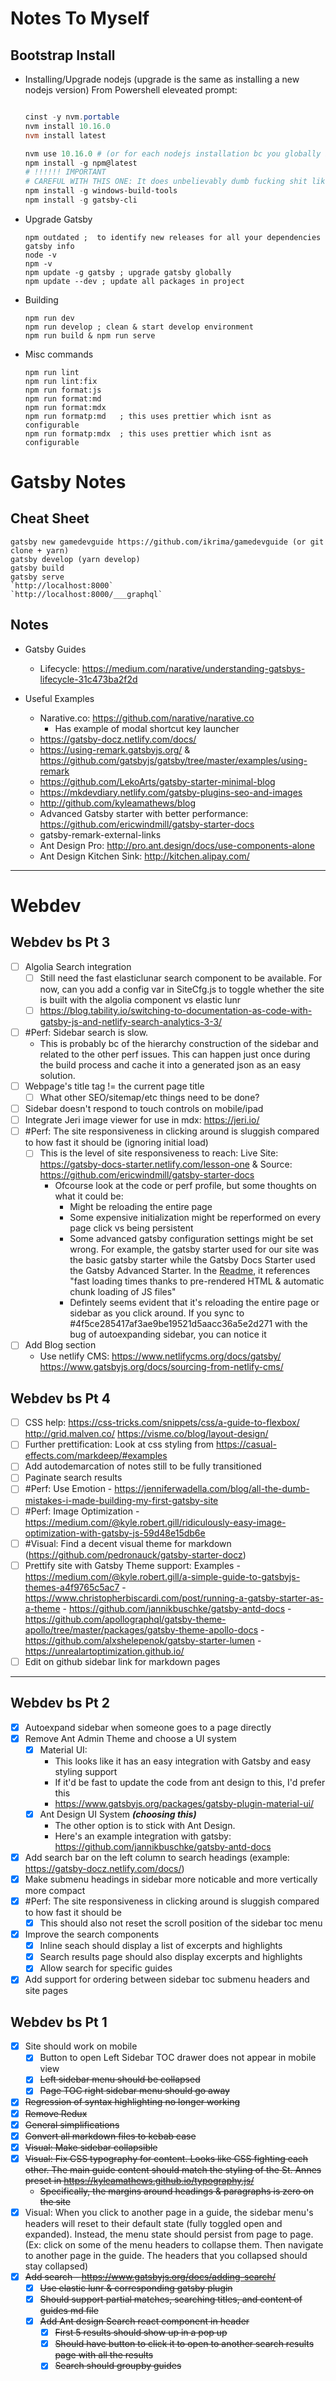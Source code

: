 # Notes To Myself

## Bootstrap Install

- Installing/Upgrade nodejs (upgrade is the same as installing a new nodejs version)
  From Powershell eleveated prompt:
  ```powershell

  cinst -y nvm.portable
  nvm install 10.16.0
  nvm install latest

  nvm use 10.16.0 # (or for each nodejs installation bc you globally installed modules arent shared)
  npm install -g npm@latest
  # !!!!!! IMPORTANT
  # CAREFUL WITH THIS ONE: It does unbelievably dumb fucking shit like wreck your user path and then adds python27 directory to that path variable, wrecking existing python installs
  npm install -g windows-build-tools
  npm install -g gatsby-cli
  ```

- Upgrade Gatsby
  ```shell
  npm outdated ;  to identify new releases for all your dependencies
  gatsby info
  node -v
  npm -v
  npm update -g gatsby ; upgrade gatsby globally
  npm update --dev ; update all packages in project
  ```

- Building
  ```shell
  npm run dev
  npm run develop ; clean & start develop environment
  npm run build & npm run serve
  ```

- Misc commands
  ```shell
  npm run lint
  npm run lint:fix
  npm run format:js
  npm run format:md
  npm run format:mdx
  npm run formatp:md   ; this uses prettier which isnt as configurable
  npm run formatp:mdx  ; this uses prettier which isnt as configurable
  ```

# Gatsby Notes

## Cheat Sheet

```shell
gatsby new gamedevguide https://github.com/ikrima/gamedevguide (or git clone + yarn)
gatsby develop (yarn develop)
gatsby build
gatsby serve
`http://localhost:8000`
`http://localhost:8000/___graphql`
```

## Notes

- Gatsby Guides
  - Lifecycle: <https://medium.com/narative/understanding-gatsbys-lifecycle-31c473ba2f2d>

- Useful Examples
  - Narative.co: https://github.com/narative/narative.co
    - Has example of modal shortcut key launcher
  - https://gatsby-docz.netlify.com/docs/
  - https://using-remark.gatsbyjs.org/ & https://github.com/gatsbyjs/gatsby/tree/master/examples/using-remark
  - https://github.com/LekoArts/gatsby-starter-minimal-blog
  - https://mkdevdiary.netlify.com/gatsby-plugins-seo-and-images
  - http://github.com/kyleamathews/blog
  - Advanced Gatsby starter with better performance: https://github.com/ericwindmill/gatsby-starter-docs
  - gatsby-remark-external-links
  - Ant Design Pro: http://pro.ant.design/docs/use-components-alone
  - Ant Design Kitchen Sink: http://kitchen.alipay.com/

----------------

# Webdev

## Webdev bs Pt 3

- [ ] Algolia Search integration
  - [ ] Still need the fast elasticlunar search component to be available. For now, can you add a config var in SiteCfg.js to toggle whether the site is built with the algolia component vs elastic lunr
  - [ ] https://blog.tability.io/switching-to-documentation-as-code-with-gatsby-js-and-netlify-search-analytics-3-3/
- [ ] #Perf: Sidebar search is slow.
    - This is probably bc of the hierarchy construction of the sidebar and related to the other perf issues. This can happen just once during the build process and cache it into a generated json as an easy solution.
- [ ] Webpage's title tag != the current page title
    - [ ] What other SEO/sitemap/etc things need to be done?
- [ ] Sidebar doesn't respond to touch controls on mobile/ipad
- [ ] Integrate Jeri image viewer for use in mdx: https://jeri.io/
- [ ] #Perf: The site responsiveness in clicking around is sluggish compared to how fast it should be (ignoring initial load)
    - [ ] This is the level of site responsiveness to reach: Live Site: https://gatsby-docs-starter.netlify.com/lesson-one & Source: https://github.com/ericwindmill/gatsby-starter-docs
        - Ofcourse look at the code or perf profile, but some thoughts on what it could be:
            - Might be reloading the entire page
            - Some expensive initialization might be reperformed on every page click vs being persistent
            - Some advanced gatsby configuration settings might be set wrong. For example, the gatsby starter used for our site was the basic gatsby starter while the Gatsby Docs Starter used the Gatsby Advanced Starter. In the [Readme](https://github.com/ericwindmill/gatsby-starter-docs), it references "fast loading times thanks to pre-rendered HTML & automatic chunk loading of JS files"
            - Defintely seems evident that it's reloading the entire page or sidebar as you click around. If you sync to #4f5ce285417af3ae9be19521d5aacc36a5e2d271 with the bug of autoexpanding sidebar, you can notice it
- [ ] Add Blog section
    - Use netlify CMS: <https://www.netlifycms.org/docs/gatsby/> <https://www.gatsbyjs.org/docs/sourcing-from-netlify-cms/>

## Webdev bs Pt 4

- [ ] CSS help: https://css-tricks.com/snippets/css/a-guide-to-flexbox/ http://grid.malven.co/ https://visme.co/blog/layout-design/
- [ ] Further prettification: Look at css styling from https://casual-effects.com/markdeep/#examples
- [ ] Add autodemarcation of notes still to be fully transitioned
- [ ] Paginate search results
- [ ] #Perf: Use Emotion - https://jenniferwadella.com/blog/all-the-dumb-mistakes-i-made-building-my-first-gatsby-site
- [ ] #Perf: Image Optimization - https://medium.com/@kyle.robert.gill/ridiculously-easy-image-optimization-with-gatsby-js-59d48e15db6e
- [ ] #Visual: Find a decent visual theme for markdown (https://github.com/pedronauck/gatsby-starter-docz)
- [ ] Prettify site with Gatsby Theme support: Examples
      - https://medium.com/@kyle.robert.gill/a-simple-guide-to-gatsbyjs-themes-a4f9765c5ac7
      - https://www.christopherbiscardi.com/post/running-a-gatsby-starter-as-a-theme
      - https://github.com/jannikbuschke/gatsby-antd-docs
      - https://github.com/apollographql/gatsby-theme-apollo/tree/master/packages/gatsby-theme-apollo-docs
      - https://github.com/alxshelepenok/gatsby-starter-lumen
      - https://unrealartoptimization.github.io/
- [ ] Edit on github sidebar link for markdown pages

----------------

## Webdev bs Pt 2

- [x] Autoexpand sidebar when someone goes to a page directly
- [x] Remove Ant Admin Theme and choose a UI system
  - [x] Material UI:
    - This looks like it has an easy integration with Gatsby and easy styling support
    - If it'd be fast to update the code from ant design to this, I'd prefer this
    - https://www.gatsbyjs.org/packages/gatsby-plugin-material-ui/
  - [x] Ant Design UI System **_(choosing this)_**
    - The other option is to stick with Ant Design.
    - Here's an example integration with gatsby: https://github.com/jannikbuschke/gatsby-antd-docs
- [x] Add search bar on the left column to search headings (example: https://gatsby-docz.netlify.com/docs/)
- [x] Make submenu headings in sidebar more noticable and more vertically more compact
- [x] #Perf: The site responsiveness in clicking around is sluggish compared to how fast it should be
    - [x] This should also not reset the scroll position of the sidebar toc menu
- [x] Improve the search components
    - [x] Inline seach should display a list of excerpts and highlights
    - [x] Search results page should also display excerpts and highlights
    - [x] Allow search for specific guides
- [x] Add support for ordering between sidebar toc submenu headers and site pages

## Webdev bs Pt 1

- [x] Site should work on mobile
  - [x] Button to open Left Sidebar TOC drawer does not appear in mobile view
  - [x] ~~Left sidebar menu should be collapsed~~
  - [x] ~~Page TOC right sidebar menu should go away~~
- [x] ~~Regression of syntax highlighting no longer working~~
- [x] ~~Remove Redux~~
- [x] ~~General simplifications~~
- [x] ~~Convert all markdown files to kebab case~~
- [x] ~~Visual: Make sidebar collapsible~~
- [x] ~~Visual: Fix CSS typography for content. Looks like CSS fighting each other. The main guide content should match the styling of the St. Annes preset in https://kyleamathews.github.io/typography.js/~~
    - ~~Specifically, the margins around headings & paragraphs is zero on the site~~
- [x] Visual: When you click to another page in a guide, the sidebar menu's headers will reset to their default state (fully toggled open and expanded). Instead, the menu state should persist from page to page. (Ex: click on some of the menu headers to collapse them. Then navigate to another page in the guide. The headers that you collapsed should stay collapsed)
- [x] ~~Add search - https://www.gatsbyjs.org/docs/adding-search/~~
  - [x] ~~Use elastic lunr & corresponding gatsby plugin~~
  - [x] ~~Should support partial matches, searching titles, and content of guides md file~~
  - [x] ~~Add Ant design Search react component in header~~
    - [x] ~~First 5 results should show up in a pop up~~
    - [x] ~~Should have button to click it to open to another search results page with all the results~~
    - [x] ~~Search should groupby guides~~
